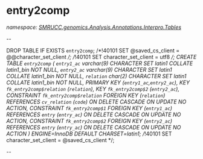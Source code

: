 ﻿# entry2comp
_namespace: [SMRUCC.genomics.Analysis.Annotations.Interpro.Tables](./index.md)_

--
 
 DROP TABLE IF EXISTS `entry2comp`;
 /*!40101 SET @saved_cs_client = @@character_set_client */;
 /*!40101 SET character_set_client = utf8 */;
 CREATE TABLE `entry2comp` (
 `entry1_ac` varchar(9) CHARACTER SET latin1 COLLATE latin1_bin NOT NULL,
 `entry2_ac` varchar(9) CHARACTER SET latin1 COLLATE latin1_bin NOT NULL,
 `relation` char(2) CHARACTER SET latin1 COLLATE latin1_bin NOT NULL,
 PRIMARY KEY (`entry1_ac`,`entry2_ac`),
 KEY `fk_entry2comp$relation` (`relation`),
 KEY `fk_entry2comp$2` (`entry2_ac`),
 CONSTRAINT `fk_entry2comp$relation` FOREIGN KEY (`relation`) REFERENCES `cv_relation` (`code`) ON DELETE CASCADE ON UPDATE NO ACTION,
 CONSTRAINT `fk_entry2comp$1` FOREIGN KEY (`entry1_ac`) REFERENCES `entry` (`entry_ac`) ON DELETE CASCADE ON UPDATE NO ACTION,
 CONSTRAINT `fk_entry2comp$2` FOREIGN KEY (`entry2_ac`) REFERENCES `entry` (`entry_ac`) ON DELETE CASCADE ON UPDATE NO ACTION
 ) ENGINE=InnoDB DEFAULT CHARSET=latin1;
 /*!40101 SET character_set_client = @saved_cs_client */;
 
 --




